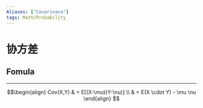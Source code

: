 ```yaml
---
Aliases: ["Covarinace"]
tags: Math/Probability 
---
```

# 协方差

## Fomula
---

$$\begin{align}
Cov(X,Y)  & = E[(X-\mu)(Y-\nu)] \\
 & = E(X \cdot Y) - \mu \nu
\end{align}
$$